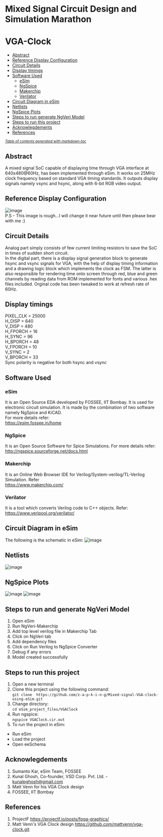 # Mixed Signal Circuit Design and Simulation Marathon
# VGA-Clock
- [Abstract](#abstract)
- [Reference Display Configuration](#reference-display-configuration)
- [Circuit Details](#circuit-details)
- [Display timings](#display-timings)
- [Software Used](#software-used)
  * [eSim](#esim)
  * [NgSpice](#ngspice)
  * [Makerchip](#makerchip)
  * [Verilator](#verilator)
- [Circuit Diagram in eSim](#circuit-diagram-in-esim)
- [Netlists](#netlists)
- [NgSpice Plots](#ngspice-plots)
- [Steps to run generate NgVeri Model](#steps-to-run-generate-ngveri-model)
- [Steps to run this project](#steps-to-run-this-project)
- [Acknowlegdements](#acknowlegdements)
- [References](#references)

<small><i><a href='http://ecotrust-canada.github.io/markdown-toc/'>Table of contents generated with markdown-toc</a></i></small>


## Abstract
A mixed signal SoC capable of displaying time through VGA interface at 640x480@60Hz, has been implemented through eSim. It works on 25MHz clock frequency based on standard VGA timing standards.
It outputs display signals namely vsync and hsync, along with 6-bit RGB video output. 

## Reference Display Configuration
![image](https://github.com/z-a-p-k-i-n-g/Mixed-signal-VGA-clock-using-eSim/blob/main/Images/display%20signals.png)
</br>
P.S - This image is rough...I will change it near future until then please bear with me :}

## Circuit Details
Analog part simply consists of few current limiting resistors to save the SoC in times of sudden short circuit.
</br>
In the digital part, there is a  display signal generation block to generate hsync and vsync signals for VGA, with the help of display timing information and a drawing logic block which implements the clock as FSM. The latter is also responsible for rendering time onto screen through  red, blue and green channels by reading data from ROM implemented for fonts and various .hex files included. Orginal code has been tweaked to work at refresh rate of 60Hz.    

## Display timings
   PIXEL_CLK   =   25000 </br>
    H_DISP      =   640</br>
    V_DISP      =   480</br>
    H_FPORCH    =   16</br>
    H_SYNC      =   96</br>
    H_BPORCH    =   48</br>
    V_FPORCH    =   10</br>
    V_SYNC      =   2</br>
    V_BPORCH    =   33</br>
    Sync polarity is negative for both hsync and vsync


## Software Used
### eSim
It is an Open Source EDA developed by FOSSEE, IIT Bombay. It is used for electronic circuit simulation. It is made by the combination of two software namely NgSpice and KiCAD.
</br>
For more details refer:
</br>
https://esim.fossee.in/home
### NgSpice
It is an Open Source Software for Spice Simulations. For more details refer:
</br>
http://ngspice.sourceforge.net/docs.html
### Makerchip
It is an Online Web Browser IDE for Verilog/System-verilog/TL-Verilog Simulation. Refer
</br> https://www.makerchip.com/
### Verilator
It is a tool which converts Verilog code to C++ objects. Refer:
https://www.veripool.org/verilator/

## Circuit Diagram in eSim
The following is the schematic in eSim:
![image](https://github.com/z-a-p-k-i-n-g/Mixed-signal-VGA-clock-using-eSim/blob/main/Images/circuit%20diagram.png)

## Netlists
![image](https://github.com/z-a-p-k-i-n-g/Mixed-signal-VGA-clock-using-eSim/blob/main/Images/netlist.png)

## NgSpice Plots
![image](https://github.com/z-a-p-k-i-n-g/Mixed-signal-VGA-clock-using-eSim/blob/main/Images/hsync.png)
![image](https://github.com/z-a-p-k-i-n-g/Mixed-signal-VGA-clock-using-eSim/blob/main/Images/vsync.png)


## Steps to run and generate NgVeri Model
1. Open eSim
2. Run NgVeri-Makerchip 
3. Add top level verilog file in Makerchip Tab
4. Click on NgVeri tab
5. Add dependency files
6. Click on Run Verilog to NgSpice Converter
7. Debug if any errors
8. Model created successfully
## Steps to run this project
1. Open a new terminal
2. Clone this project using the following command:</br>
```git clone  https://github.com/z-a-p-k-i-n-g/Mixed-signal-VGA-clock-using-eSim.git```</br>
3. Change directory:</br>
```cd eSim_project_files/VGAClock```</br>
4. Run ngspice:</br>
```ngspice VGAClock.cir.out```</br>
5. To run the project in eSim:

  - Run eSim</br>
  - Load the project</br>
  - Open eeSchema</br>
  
## Acknowlegdements 
1. Sumanto Kar, eSim Team, FOSSEE
2. Kunal Ghosh, Co-founder, VSD Corp. Pvt. Ltd. - kunalpghosh@gmail.com
3. Matt Venn for his VGA Clock design
4. FOSSEE, IIT Bombay


## References
1. ProjectF https://projectf.io/posts/fpga-graphics/
2. Matt Venn's VGA Clock design https://github.com/mattvenn/vga-clock.git


